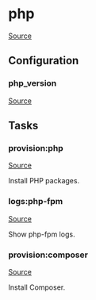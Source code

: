 <!-- DO NOT EDIT THIS FILE! -->
<!-- Instead edit recipe/provision/php.php -->
<!-- Then run bin/docgen -->

# php

[Source](/recipe/provision/php.php)




## Configuration
### php_version
[Source](https://github.com/deployphp/deployer/blob/master/recipe/provision/php.php#L4)






## Tasks

### provision:php
[Source](https://github.com/deployphp/deployer/blob/master/recipe/provision/php.php#L9)

Install PHP packages.




### logs:php-fpm
[Source](https://github.com/deployphp/deployer/blob/master/recipe/provision/php.php#L61)

Show php-fpm logs.




### provision:composer
[Source](https://github.com/deployphp/deployer/blob/master/recipe/provision/php.php#L66)

Install Composer.




